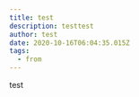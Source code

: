 ```yaml
---
title: test
description: testtest
author: test
date: 2020-10-16T06:04:35.015Z
tags:
  - from
---
```

test
